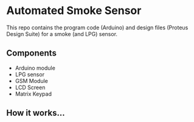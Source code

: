 # Automated Smoke Sensor
This repo contains the program code (Arduino) and design files (Proteus Design Suite) for a smoke (and LPG) sensor.

## Components
* Arduino module
* LPG sensor
* GSM Module
* LCD Screen
* Matrix Keypad

## How it works...
